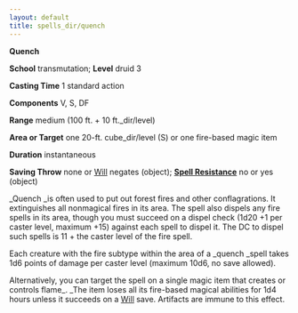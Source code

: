 ```yaml
---
layout: default
title: spells_dir/quench
---
```

 **Quench**

**School** transmutation; **Level** druid 3

**Casting Time** 1 standard action

**Components** V, S, DF

**Range** medium (100 ft. + 10 ft._dir/level)

**Area or Target** one 20-ft. cube_dir/level (S) or one fire-based magic item

**Duration** instantaneous

**Saving Throw** none or [Will](../combat#_will) negates (object); **[Spell Resistance](../glossary#_spell-resistance)** no or yes (object)

_Quench _is often used to put out forest fires and other conflagrations. It extinguishes all nonmagical fires in its area. The spell also dispels any fire spells in its area, though you must succeed on a dispel check (1d20 +1 per caster level, maximum +15) against each spell to dispel it. The DC to dispel such spells is 11 + the caster level of the fire spell.

Each creature with the fire subtype within the area of a _quench _spell takes 1d6 points of damage per caster level (maximum 10d6, no save allowed).

Alternatively, you can target the spell on a single magic item that creates or controls flame_. _The item loses all its fire-based magical abilities for 1d4 hours unless it succeeds on a [Will](../combat#_will) save. Artifacts are immune to this effect.

